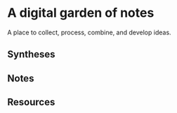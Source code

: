 # A digital garden of notes

A place to collect, process, combine, and develop ideas.

## Syntheses

## Notes

## Resources
